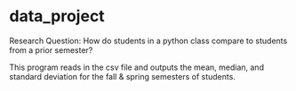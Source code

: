 # data_project

Research Question: How do students in a python class compare to students from a prior semester?

This program reads in the csv file and outputs the mean, median, and standard deviation for the fall & spring semesters of students. 
